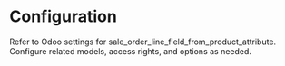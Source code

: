 # Configuration

Refer to Odoo settings for sale_order_line_field_from_product_attribute. Configure related models, access rights, and options as needed.
